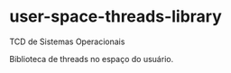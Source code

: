# user-space-threads-library
TCD de Sistemas Operacionais

Biblioteca de threads no espaço do usuário.
